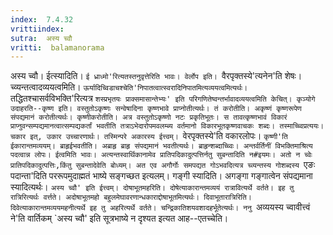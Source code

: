 ```yaml
---
index:  7.4.32
vrittiindex: 
sutra:  अस्य च्वौ
vritti:  balamanorama 
---
```


अस्य च्वौ। ईत्स्यादिति। `ई ध्राध्मो'रित्यतस्तनुवृत्तेरिति भावः। वेर्लोप इति। `वैरपृक्तस्ये'त्यनेन'ति शेषः। च्व्यन्तत्वादव्ययत्वमिति। `ऊर्यादिच्विडाचश्चेति'निपातत्वात्स्वरादिनिपातमित्यव्ययत्वमित्यर्थः। `तद्धितश्चासर्वविभक्ति'रित्यत्र `शस्प्रभृतयः प्राक्समासान्तेभ्यः' इति परिगणितेष्वन्तर्भावादव्ययत्वमिति केचित्। कृञ्योगे उदाहरति--कृष्ण इति। वस्तुतोऽकृष्णः सन्वेषादिना कृष्णभावे प्राप्नोतीत्यर्थः। तं करोतीति। अकृष्णं कृष्णरूपेण संपद्यमानं करोतीत्यर्थः। कृष्णीकरोतीति। अत्र वस्तुतोऽकृष्णो नटः प्रकृतिभूतः। स तावत्कृष्णभावं विकारं प्राप्नुवन्सम्पद्यमानत्वात्सम्पद्यकर्तां भवतीति तत्राऽभेदारोपमवलम्ब्य वर्तमानो विकारभूतकृष्णवाचकः शब्दः। तस्माच्च्विप्रत्ययः। चकार इत्, उकार उच्चारणार्थः। तस्मिन्परे अकारस्य ईत्त्वम्। `वेरपृक्तस्ये'ति वकारलोपः। `कृष्णी'ति ईकारान्तमव्ययम्। ब्राहृईभवतीति। अब्राहृ ब्राहृ संपद्यमानं भवतीत्यर्थः। ब्राहृन्शब्दाच्च्विः। अन्तर्वर्तिनीं विभक्तिमाश्रित्य पदत्वान्न लोपः। ईत्वमिति भावः। अत्यन्तस्वार्थिकानामेव प्रातिपदिकादुत्पत्तिर्नतु सुबन्तादिति न#इयमः। अतो न च्वेः प्रातिपदिकादुत्पत्तिः,किंतु सुबन्तादेवेति बोध्यम्। अत एव अगौर्गोः समपद्यत गोऽभवदित्यत्र च्व्यन्तस्य गोशब्दस्य `एङः पदान्ता'दिति पररूपमुदाह्मतं भाष्ये सङ्गच्छत इत्यलम्। गङ्गी स्यादिति। अगङ्गा गङ्गात्वेन संपद्यमाना स्यादित्यर्थः। `अस्य च्वौ' इति ईत्त्वम्। दोषाभूतमहरिति। दोषेत्याकारान्तमव्ययं रात्रावित्यर्थे वर्तते। इह तु रात्रिरित्यर्थः वर्त्तते। अदोषाभूतमहो बहुलमेघावरणान्धकाराद्दोषाभूतमित्यर्थः। दिवाभूतारात्रिरिति। दिवेत्याकारान्तमव्ययमहनीत्यर्थे इह तु अहरित्यर्थे वर्तते। चन्द्रिकातिशयवशादहर्भूतेत्यर्थः। ननु `अव्ययस्य च्वावीत्त्वं ने'ति वार्तिकम् `अस्य च्वौ' इति सूत्रभाष्ये न दृश्यत इत्यत आह--एतच्चेति। 

